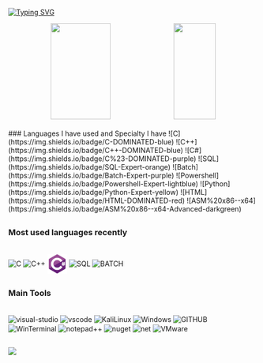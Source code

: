 [![Typing SVG](https://readme-typing-svg.herokuapp.com/?color=ffffff&size=50&center=true&vCenter=true&width=1000&lines=HI!++☺;My+Name+is+CYBERWARE.;Welcome+to+My+Github+Profile++🙃;Have+Fun+With+My+Projects++:D)](https://git.io/typing-svg)

<div align="center">  
  <img width="49%" height="195px" src="https://github-readme-stats.vercel.app/api?username=CYBERWARE-SEGURITY&show_icons=true&count_private=true&hide_border=true&title_color=00bfbf&icon_color=00bfbf&text_color=c9d1d9&bg_color=0d1117"/> 
  <img width="41%" height="195px" src="https://github-readme-stats.vercel.app/api/top-langs/?username=CYBERWARE-SEGURITY&layout=compact&hide_border=true&title_color=00bfbf&text_color=00bfbf&bg_color=0d1117" />
</div>
<br>
### Languages ​​I have used and Specialty I have
![C](https://img.shields.io/badge/C-DOMINATED-blue)
![C++](https://img.shields.io/badge/C++-DOMINATED-blue)
![C#](https://img.shields.io/badge/C%23-DOMINATED-purple)
![SQL](https://img.shields.io/badge/SQL-Expert-orange)
![Batch](https://img.shields.io/badge/Batch-Expert-purple)
![Powershell](https://img.shields.io/badge/Powershell-Expert-lightblue)
![Python](https://img.shields.io/badge/Python-Expert-yellow)
![HTML](https://img.shields.io/badge/HTML-DOMINATED-red)
![ASM%20x86--x64](https://img.shields.io/badge/ASM%20x86--x64-Advanced-darkgreen)

##

### Most used languages ​​recently
<div style="display: inline_block"><br>
  <img align="center" alt="C" height="40" width="40" src="https://cdn.jsdelivr.net/gh/devicons/devicon@latest/icons/c/c-original.svg">
  <img align="center" alt="C++" height="40" width="40" src="https://cdn.jsdelivr.net/gh/devicons/devicon@latest/icons/cplusplus/cplusplus-original.svg">
  <img align="center" alt="C#" height="40" width="40" src="https://raw.githubusercontent.com/devicons/devicon/master/icons/csharp/csharp-original.svg">
  <img align="center" alt="SQL" height="40" width="40" src="https://cdn.icon-icons.com/icons2/2107/PNG/512/file_type_sql_icon_130152.png">
  <img align="center" alt="BATCH" height="40" width="40" src="https://cdn.icon-icons.com/icons2/191/PNG/256/bat_file_23142.png">
</div>

##

### Main Tools
<div style="display: inline_block"><br>
  <img align="center" alt="visual-studio" height="40" width="40" src="https://cdn.icon-icons.com/icons2/195/PNG/256/Visual_Studio_23517.png">
    <img align="center" alt="vscode" height="50" width="50" src="https://cdn.icon-icons.com/icons2/3053/PNG/512/microsoft_visual_studio_code_alt_macos_bigsur_icon_189955.png">
    <img align="center" alt="KaliLinux" height="40" width="40" src="https://cdn.icon-icons.com/icons2/46/PNG/128/linux_penguin_animal_9362.png">
    <img align="center" alt="Windows" height="40" width="40" src="https://cdn.icon-icons.com/icons2/5/PNG/256/windows_284.png">
    <img align="center" alt="GITHUB" height="40" width="40" src="https://cdn.icon-icons.com/icons2/936/PNG/512/github-logo_icon-icons.com_73546.png">
    <img align="center" alt="WinTerminal" height="40" width="40" src="https://cdn.icon-icons.com/icons2/3266/PNG/512/terminal_box_icon_207302.png">
    <img align="center" alt="notepad++" height="40" width="40" src="https://cdn.icon-icons.com/icons2/153/PNG/256/notepad_21851.png">
    <img align="center" alt="nuget" height="40" width="40" src="https://cdn.icon-icons.com/icons2/2107/PNG/512/file_type_nuget_icon_130294.png">
    <img align="center" alt="net" height="40" width="40" src="https://cdn.icon-icons.com/icons2/2415/PNG/512/dot_net_plain_wordmark_logo_icon_146545.png">
    <img align="center" alt="VMware" height="40" width="40" src="https://cdn.icon-icons.com/icons2/195/PNG/256/VMware_23516.png">
</div>
  
  ##
 
<div> 
  <a href="https://www.youtube.com/@CYBERWARE-TECH" target="_blank"><img src="https://img.shields.io/badge/YouTube-FF0000?style=for-the-badge&logo=youtube&logoColor=white" target="_blank"></a>
</div>
